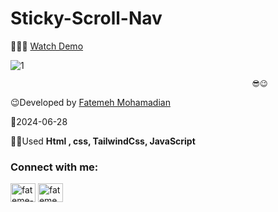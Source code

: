 # Sticky-Scroll-Nav

👩‍💻😎 [Watch Demo](https://fatememohamadian.github.io/Sticky-Scroll-Nav/)


![1](https://github.com/fatemeMohamadian/Sticky-Scroll-Nav/assets/155579918/19a718ad-4f19-4a45-9dfc-7f58c2eba5ce)

                                                          😎😉 
                                                 

 😉Developed by <a href="https://linkedin.com/in/fateme-mohamadian-dev0824" target="blank">Fatemeh Mohamadian</a>

 📅2024-06-28

 👩‍💻Used **Html , css, TailwindCss, JavaScript** 

 <h3 align="left">Connect with me:</h3>
<p align="left">
<a href="https://linkedin.com/in/fateme-mohamadian-dev0824" target="blank"><img align="center" src="https://raw.githubusercontent.com/rahuldkjain/github-profile-readme-generator/master/src/images/icons/Social/linked-in-alt.svg" alt="fateme-mohamadian-dev0824" height="30" width="40" /></a>
<a href="https://instagram.com/fateme_mohamadiian.fed" target="blank"><img align="center" src="https://raw.githubusercontent.com/rahuldkjain/github-profile-readme-generator/master/src/images/icons/Social/instagram.svg" alt="fateme_mohamadiian.fed" height="30" width="40" /></a>
</p>

